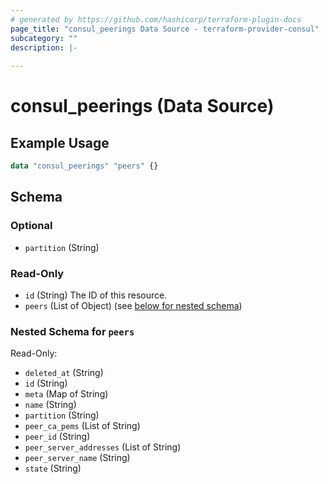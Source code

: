 ```yaml
---
# generated by https://github.com/hashicorp/terraform-plugin-docs
page_title: "consul_peerings Data Source - terraform-provider-consul"
subcategory: ""
description: |-
  
---
```


# consul_peerings (Data Source)



## Example Usage

```terraform
data "consul_peerings" "peers" {}
```

<!-- schema generated by tfplugindocs -->
## Schema

### Optional

- `partition` (String)

### Read-Only

- `id` (String) The ID of this resource.
- `peers` (List of Object) (see [below for nested schema](#nestedatt--peers))

<a id="nestedatt--peers"></a>
### Nested Schema for `peers`

Read-Only:

- `deleted_at` (String)
- `id` (String)
- `meta` (Map of String)
- `name` (String)
- `partition` (String)
- `peer_ca_pems` (List of String)
- `peer_id` (String)
- `peer_server_addresses` (List of String)
- `peer_server_name` (String)
- `state` (String)


